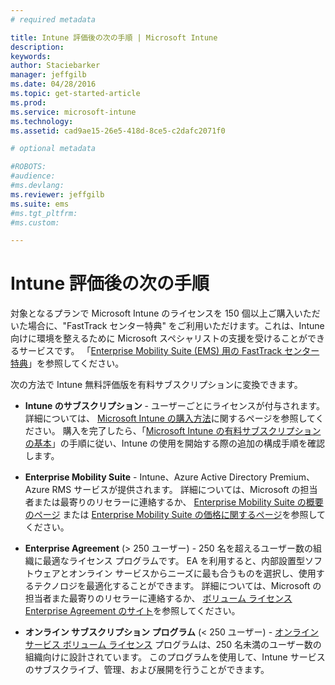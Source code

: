```yaml
---
# required metadata

title: Intune 評価後の次の手順 | Microsoft Intune
description:
keywords:
author: Staciebarker
manager: jeffgilb
ms.date: 04/28/2016
ms.topic: get-started-article
ms.prod:
ms.service: microsoft-intune
ms.technology:
ms.assetid: cad9ae15-26e5-418d-8ce5-c2dafc2071f0

# optional metadata

#ROBOTS:
#audience:
#ms.devlang:
ms.reviewer: jeffgilb
ms.suite: ems
#ms.tgt_pltfrm:
#ms.custom:

---
```


# Intune 評価後の次の手順
対象となるプランで Microsoft Intune のライセンスを 150 個以上ご購入いただいた場合に、"FastTrack センター特典" をご利用いただけます。これは、Intune 向けに環境を整えるために Microsoft スペシャリストの支援を受けることができるサービスです。 「[Enterprise Mobility Suite (EMS) 用の FastTrack センター特典](https://docs.microsoft.com/enterprise-mobility/Solutions/fasttrack-center-benefit-for-enterprise-mobility-suite-ems)」を参照してください。

次の方法で Intune 無料評価版を有料サブスクリプションに変換できます。

-   **Intune のサブスクリプション** - ユーザーごとにライセンスが付与されます。 詳細については、 [Microsoft Intune の購入方法](http://www.microsoft.com/en-us/server-cloud/products/microsoft-intune/Purchasing.aspx)に関するページを参照してください。 購入を完了したら、「[Microsoft Intune の有料サブスクリプションの基本](/intune/get-started/start-with-a-paid-subscription-to-microsoft-intune)」の手順に従い、Intune の使用を開始する際の追加の構成手順を確認します。

-   **Enterprise Mobility Suite** - Intune、Azure Active Directory Premium、Azure RMS サービスが提供されます。 詳細については、Microsoft の担当者または最寄りのリセラーに連絡するか、 [Enterprise Mobility Suite の概要のページ](https://www.microsoft.com/en-us/server-cloud/enterprise-mobility/overview.aspx) または [Enterprise Mobility Suite の価格に関するページ](http://www.microsoft.com/en-us/server-cloud/products/enterprise-mobility-suite/Purchasing.aspx)を参照してください。

-   **Enterprise Agreement** (&gt; 250 ユーザー) - 250 名を超えるユーザー数の組織に最適なライセンス プログラムです。 EA を利用すると、内部設置型ソフトウェアとオンライン サービスからニーズに最も合うものを選択し、使用するテクノロジを最適化することができます。 詳細については、Microsoft の担当者また最寄りのリセラーに連絡するか、 [ボリューム ライセンス Enterprise Agreement のサイト](http://www.microsoft.com/licensing/licensing-options/enterprise.aspx)を参照してください。

-   **オンライン サブスクリプション プログラム** (&lt; 250 ユーザー) - [オンライン サービス ボリューム ライセンス](http://www.microsoft.com/licensing/online-services/default.aspx) プログラムは、250 名未満のユーザー数の組織向けに設計されています。 このプログラムを使用して、Intune サービスのサブスクライブ、管理、および展開を行うことができます。


<!--HONumber=May16_HO4-->


